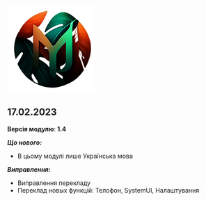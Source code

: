 
<img src="https://raw.githubusercontent.com/kazhemons/CNtoRU/main/img/Logo.png">

## 17.02.2023 ##

**Версія модулю**: **1.4**

***Що нового:***
- В цьому модулі лише Українська мова

***Виправлення:***
- Виправлення перекладу
- Переклад новых функцій:
Телофон, SystemUI, Налаштування
